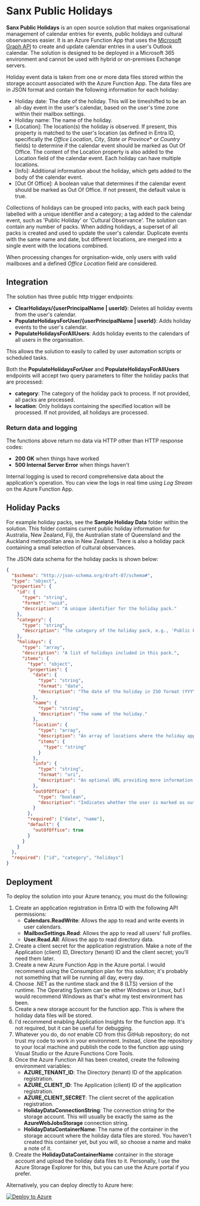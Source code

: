# Sanx Public Holidays

**Sanx Public Holidays** is an open source solution that makes organisational management of calendar entries for events, public holidays and cultural observances easier. It is an Azure Function App that uses the [Microsoft Graph API](https://developer.microsoft.com/en-us/graph) to create and update calendar entries in a user's Outlook calendar. The solution is designed to be deployed in a Microsoft 365 environment and cannot be used with hybrid or on-premises Exchange servers.

Holiday event data is taken from one or more data files stored within the storage account associated with the Azure Function App. The data files are in JSON format and contain the following information for each holiday:

- Holiday date: The date of the holiday. This will be timeshifted to be an all-day event in the user's calendar, based on the user's time zone within their mailbox settings.
- Holiday name: The name of the holiday.
- [Location]: The location(s) the holiday is observed. If present, this property is matched to the user's location (as defined in Entra ID, specifically the *Office Location*, *City*, *State or Province** or *Country* fields) to determine if the calendar event should be marked as Out Of Office. The content of the Location property is also added to the Location field of the calendar event. Each holiday can have multiple locations.
- [Info]: Additional information about the holiday, which gets added to the body of the calendar event.
- [Out Of Office]: A boolean value that determines if the calendar event should be marked as Out Of Office. If not present, the default value is true.

Collections of holidays can be grouped into packs, with each pack being labelled with a unique identifier and a category; a tag added to the calendar event, such as 'Public Holiday' or 'Cultural Observance'. The solution can contain any number of packs. When adding holidays, a superset of all packs is created and used to update the user's calendar. Duplicate events with the same name and date, but different locations, are merged into a single event with the locations combined.

When processing changes for orgnisation-wide, only users with valid mailboxes and a defined *Office Location* field are considered.

## Integration

The solution has three public http trigger endpoints:
- **ClearHolidays/{userPrincipalName | userId}**: Deletes all holiday events from the user's calendar.
- **PopulateHolidaysForUser/{userPrincipalName | userId}**: Adds holiday events to the user's calendar.
- **PopulateHolidaysForAllUsers**: Adds holiday events to the calendars of all users in the organisation.

This allows the solution to easily to called by user automation scripts or scheduled tasks.

Both the **PopulateHolidaysForUser** and **PopulateHolidaysForAllUsers** endpoints will accept two query parameters to filter the holiday packs that are processed:
- **category**: The category of the holiday pack to process. If not provided, all packs are processed.
- **location**: Only holidays containing the specified location will be processed. If not provided, all holidays are processed.

### Return data and logging

The functions above return no data via HTTP other than HTTP response codes:
- **200 OK** when things have worked
- **500 Internal Server Error** when things haven't

Internal logging is used to record comprehensive data about the application's operation. You can view the logs in real time using *Log Stream* on the Azure Function App.

## Holiday Packs

For example holiday packs, see the **Sample Holiday Data** folder within the solution. This folder contains current public holiday information for Australia, New Zealand, Fiji, the Australian state of Queensland and the Auckland metropolitan area in New Zealand. There is also a holiday pack containing a small selection of cultural observances.

The JSON data schema for the holiday packs is shown below:

```json
{
  "$schema": "http://json-schema.org/draft-07/schema#",
  "type": "object",
  "properties": {
    "id": {
      "type": "string",
      "format": "uuid",
      "description": "A unique identifier for the holiday pack."
    },
    "category": {
      "type": "string",
      "description": "The category of the holiday pack, e.g., 'Public Holidays'."
    },
    "holidays": {
      "type": "array",
      "description": "A list of holidays included in this pack.",
      "items": {
        "type": "object",
        "properties": {
          "date": {
            "type": "string",
            "format": "date",
            "description": "The date of the holiday in ISO format (YYYY-MM-DD)."
          },
          "name": {
            "type": "string",
            "description": "The name of the holiday."
          },
          "location": {
            "type": "array",
            "description": "An array of locations where the holiday applies.",
            "items": {
              "type": "string"
            }
          },
          "info": {
            "type": "string",
            "format": "uri",
            "description": "An optional URL providing more information about the holiday."
          },
          "outOfOffice": {
            "type": "boolean",
            "description": "Indicates whether the user is marked as out of office for this holiday. Defaults to true if not present."
          }
        },
        "required": ["date", "name"],
        "default": {
          "outOfOffice": true
        }
      }
    }
  },
  "required": ["id", "category", "holidays"]
}
```

## Deployment

To deploy the solution into your Azure tenancy, you must do the following:
1. Create an application registration in Entra ID with the following API permissions:
   - **Calendars.ReadWrite**: Allows the app to read and write events in user calendars.
   - **MailboxSettings.Read**: Allows the app to read all users' full profiles.
   - **User.Read.All**: Allows the app to read directory data.
1. Create a client secret for the application registration. Make a note of the Application (client) ID, Directory (tenant) ID and the client secret; you'll need them later.
1. Create a new Azure Function App in the Azure portal. I would recommend using the Consumption plan for this solution; it's probably not something that will be running all day, every day.
1. Choose .NET as the runtime stack and the 8 (LTS) version of the runtime. The Operating System can be either Windows or Linux, but I would recommend Windows as that's what my test environment has been.
1. Create a new storage account for the function app. This is where the holiday data files will be stored.
1. I'd recommend enabling Application Insights for the function app. It's not required, but it can be useful for debugging.
1. Whatever you do, do *not* enable CD from this GitHub repository; do not trust my code to work in your environment. Instead, clone the repository to your local machine and publish the code to the function app using Visual Studio or the Azure Functions Core Tools.
1. Once the Azure Function All has been created, create the following environment variables:
   - **AZURE_TENANT_ID**: The Directory (tenant) ID of the application registration.
   - **AZURE_CLIENT_ID**: The Application (client) ID of the application registration.
   - **AZURE_CLIENT_SECRET**: The client secret of the application registration.
   - **HolidayDataConnectionString**: The connection string for the storage account. This will usually be exactly the same as the **AzureWebJobsStorage** connection string.
   - **HolidayDataContainerName**: The name of the container in the storage account where the holiday data files are stored. You haven't created this container yet, but you will, so choose a name and make a note of it.
1. Create the **HolidayDataContainerName** container in the storage account and upload the holiday data files to it. Personally, I use the Azure Storage Explorer for this, but you can use the Azure portal if you prefer.

Alternatively, you can deploy directly to Azure here:

[![Deploy to Azure](https://aka.ms/deploytoazurebutton)](https://portal.azure.com/?feature.customportal=false#create/Microsoft.Template/uri/https%3A%2F%2Fraw.githubusercontent.com%2FDanHalford%2FSanxPublicHolidays%2Frefs%2Fheads%2Fmaster%2FDeployment%2Ftemplate.json)
